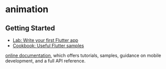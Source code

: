 # animation



## Getting Started


- [Lab: Write your first Flutter app](https://docs.flutter.dev/get-started/codelab)
- [Cookbook: Useful Flutter samples](https://docs.flutter.dev/cookbook)


[online documentation](https://docs.flutter.dev/), which offers tutorials,
samples, guidance on mobile development, and a full API reference.
